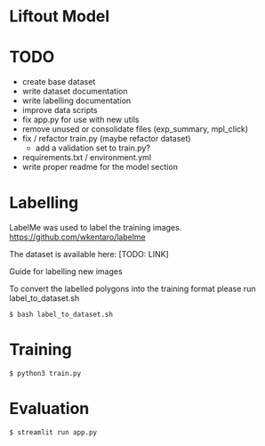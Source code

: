 # Liftout Model

# TODO
- create base dataset
- write dataset documentation
- write labelling documentation
- improve data scripts
- fix app.py for use with new utils
- remove unused or consolidate files (exp_summary, mpl_click)
- fix / refactor train.py (maybe refactor dataset)
    - add a validation set to train.py?
- requirements.txt / environment.yml
- write proper readme for the model section


# Labelling

LabelMe was used to label the training images. 
https://github.com/wkentaro/labelme 


The dataset is available here: [TODO: LINK]

Guide for labelling new images


To convert the labelled polygons into the training format please run label_to_dataset.sh


`$ bash label_to_dataset.sh`



# Training


`$ python3 train.py `



# Evaluation


`$ streamlit run app.py `